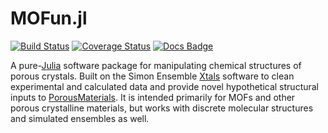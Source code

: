 # MOFun.jl

[![Build Status](https://travis-ci.org/SimonEnsemble/MOFun.jl.svg?branch=master)](https://travis-ci.org/SimonEnsemble/MOFun.jl)
[![Coverage Status](https://coveralls.io/repos/github/SimonEnsemble/MOFun.jl/badge.svg?branch=master)](https://coveralls.io/github/SimonEnsemble/MOFun.jl?branch=master)
[![Docs Badge](https://img.shields.io/badge/docs-latest-blue.svg)](https://SimonEnsemble.github.io/MOFun.jl/latest)

A pure-[Julia](https://julialang.org/) software package for manipulating chemical
structures of porous crystals.  Built on the Simon Ensemble
[Xtals](https://github.com/SimonEnsemble/Xtals.jl) software to clean experimental
and calculated data and provide novel hypothetical structural inputs to
[PorousMaterials](https://github.com/SimonEnsemble/PorousMaterials.jl).  It is
intended primarily for MOFs and other porous crystalline materials, but works
with discrete molecular structures and simulated ensembles as well.
